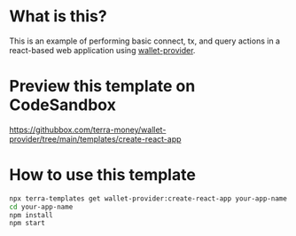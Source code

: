 # What is this?

This is an example of performing basic connect, tx, and query actions in a react-based web application using [wallet-provider](https://www.npmjs.com/package/@palomachain/wallet-provider).

# Preview this template on CodeSandbox

<https://githubbox.com/terra-money/wallet-provider/tree/main/templates/create-react-app>

# How to use this template

```sh
npx terra-templates get wallet-provider:create-react-app your-app-name
cd your-app-name
npm install
npm start
```
